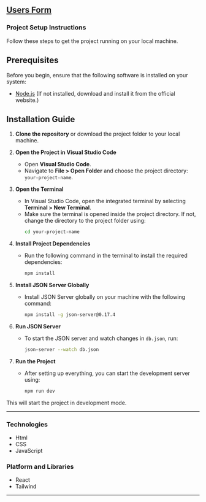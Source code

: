 ## [Users Form](https://hlaaessam.github.io/Users-Form/)

<h3>Project Setup Instructions</h3>

Follow these steps to get the project running on your local machine.

## Prerequisites

Before you begin, ensure that the following software is installed on your system:

- [Node.js](https://nodejs.org/en/) (If not installed, download and install it from the official website.)

## Installation Guide

1. **Clone the repository** or download the project folder to your local machine.

2. **Open the Project in Visual Studio Code**

   - Open **Visual Studio Code**.
   - Navigate to **File > Open Folder** and choose the project directory:  
     `your-project-name`.

3. **Open the Terminal**

   - In Visual Studio Code, open the integrated terminal by selecting **Terminal > New Terminal**.
   - Make sure the terminal is opened inside the project directory. If not, change the directory to the project folder using:
     ```bash
     cd your-project-name
     ```

4. **Install Project Dependencies**

   - Run the following command in the terminal to install the required dependencies:
     ```bash
     npm install
     ```

5. **Install JSON Server Globally**

   - Install JSON Server globally on your machine with the following command:
     ```bash
     npm install -g json-server@0.17.4
     ```

6. **Run JSON Server**

   - To start the JSON server and watch changes in `db.json`, run:
     ```bash
     json-server --watch db.json
     ```

7. **Run the Project**

   - After setting up everything, you can start the development server using:
     ```bash
     npm run dev
     ```

This will start the project in development mode.

---

### Technologies
- Html
- CSS
- JavaScript


### Platform and Libraries
- React
- Tailwind

<hr font-size=1>

